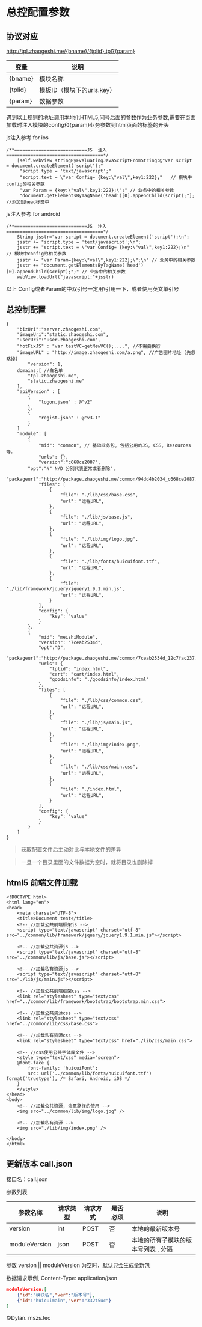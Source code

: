 总控配置参数
=============

## 协议对应


http://tpl.zhaogeshi.me/{bname}/{tplid}.tpl?{param}

变量    | 说明
--------|---------
{bname} | 模块名称
{tplid} | 模板ID（模块下的urls.key）
{param} | 数据参数

遇到以上规则的地址调用本地化HTML5,问号后面的参数作为业务参数,需要在页面加载时注入模块的config和{param}业务参数到html页面的<head>标签的开头

js注入参考 for ios

```object-c
/**===========================JS  注入====================================*/
	[self.webView stringByEvaluatingJavaScriptFromString:@"var script = document.createElement('script');"
	 "script.type = 'text/javascript';"
	 "script.text = \"var Config= {key:\"val\",key1:222};"   // 模块中config的相关参数
	 "var Param = {key:\"val\",key1:222};\";" // 业务中的相关参数
	 "document.getElementsByTagName('head')[0].appendChild(script);"];  //添加到head标签中
```

js注入参考 for android

```android
/**===========================JS  注入====================================*/
    String jsstr="var script = document.createElement('script');\n";
    jsstr += "script.type = 'text/javascript';\n";
    jsstr += "script.text = \"var Config= {key:\"val\",key1:222};\n"   // 模块中config的相关参数
    jsstr += "var Param={key:\"val\",key1:222};\";\n" // 业务中的相关参数
    jsstr += "document.getElementsByTagName('head')[0].appendChild(script);";" // 业务中的相关参数
	webView.loadUrl("javascript:"+jsstr)
```

以上 Config或者Param的中双引号一定用\\引用一下，或者使用英文单引号

## 总控制配置

```
{
	"bizUri":"server.zhaogeshi.com",
	"imageUri":"static.zhaogeshi.com",
	"userUri":"user.zhaogeshi.com",
	"hotFixJS" : "var testVC=getNewVC();....", //不需要换行
	"imageURL" : "http://image.zhaogeshi.com/a.png", //广告图片地址 (先忽略掉) 
    	"version": 1,
	domains:[ //白名单
		"tpl.zhaogeshi.me",
		"static.zhaogeshi.me"
	],
	"apiVersion" : [
		{
			"logon.json" : @"v2"
		},
		{
			"regist.json" : @"v3.1"
		}
	]
    "module": [
        {
            "mid": "common", // 基础业务包, 包括公用的JS, CSS, Resources等。
            "urls": {},
            "version":"c668ce2087",
	    "opt":"N" N/D 分别代表正常或者删除",
            "packageurl":"http://package.zhaogeshi.me/common/94dd4b2034_c668ce2087.zip",
            "files": [
                {
                    "file": "./lib/css/base.css",
                    "url": "远程URL",
                },
                {
                    "file": "./lib/js/base.js",
                    "url": "远程URL",
                },
                {
                    "file": "./lib/img/logo.jpg",
                    "url": "远程URL",
                },
                {
                    "file": "./lib/fonts/huicuifont.ttf",
                    "url": "远程URL",
                },
                {
                    "file": "./lib/framework/jquery/jquery1.9.1.min.js",
                    "url": "远程URL",
                }
            ],
            "config": {
                "key": "value"
            }
        },
        {
            "mid": "meishiModule",
            "version": "7ceab2534d",
            "opt":"D",
            "packageurl":"http://package.zhaogeshi.me/common/7ceab2534d_12c7fac237.zip",
            "urls": {
                "tplid": "index.html",
                "cart": "cart/index.html",
                "goodsinfo": "./goodsinfo/index.html"
            },
            "files": [
                {
                    "file": "./lib/css/common.css",
                    "url": "远程URL",
                },
                {
                    "file": "./lib/js/main.js",
                    "url": "远程URL",
                },
                {
                    "file": "./lib/img/index.png",
                    "url": "远程URL",
                },
                {
                    "file": "./lib/css/main.css",
                    "url": "远程URL",
                },
                {
                    "file": "./index.html",
                    "url": "远程URL",
                }
            ],
            "config": {
                "key": "value"
            }
        }
    ]
}

```
> 获取配置文件后主动对比与本地文件的差异

> 一旦一个目录里面的文件数据为空时，就将目录也删除掉

## html5 前端文件加载

```HTML5
<!DOCTYPE html>
<html lang="en">
<head>
	<meta charset="UTF-8">
	<title>Document test</title>
    <!-- //加载公共前端框架js -->
    <script type="text/javascript" charset="utf-8" src="../common/lib/framework/jquery/jquery1.9.1.min.js"></script>

    <!-- //加载公共资源js -->
    <script type="text/javascript" charset="utf-8" src="../common/lib/js/base.js"></script>

    <!-- //加载私有资源js -->
    <script type="text/javascript" charset="utf-8" src="./lib/js/main.js"></script>

    <!-- //加载公共前端框架css -->
    <link rel="stylesheet" type="text/css" href="../common/lib/framework/bootstrap/bootstrap.min.css">

    <!-- //加载公共资源css -->
    <link rel="stylesheet" type="text/css" href="../common/lib/css/base.css">

    <!-- //加载私有资源css -->
    <link rel="stylesheet" type="text/css" href="./lib/css/main.css">

    <!-- //css使用公共字体库文件 -->
    <style type="text/css" media="screen">
    @font-face {
    	font-family: 'huicuiFont';
    	src: url('../common/lib/fonts/huicuifont.ttf')  format('truetype'), /* Safari, Android, iOS */
    }
    </style>
</head>
<body>
    <!-- //加载公共资源, 注意路径的使用 -->
	<img src="../common/lib/img/logo.jpg" />

    <!-- //加载私有资源 -->
    <img src="./lib/img/index.png" />

</body>
</html>
```

## 更新版本 call.json

接口名：call.json

参数列表

参数名称 | 请求类型 | 请求方式 | 是否必须 | 说明
---------|----------|----------|----------|---------------------
version  | int      | POST     | 否       | 本地的最新版本号
moduleVersion  | json      | POST     | 否       | 本地的所有子模块的版本号列表 , 分隔

参数 version || moduleVersion 为空时，默认只会生成全新包

数据请求示例, Content-Type: application/json

```json
moduleVersion:[
	{"id":"模块名","ver":"版本号"},
	{"id":"huicuimain","ver":"332t5uc"}
]
```

©Dylan. mszs.tec
